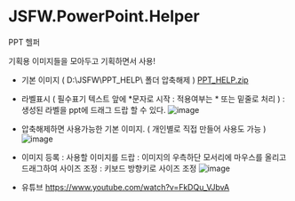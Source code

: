 # JSFW.PowerPoint.Helper
PPT 헬퍼

기획용 이미지들을 모아두고 기획하면서 사용!

- 기본 이미지 ( D:\JSFW\PPT_HELP\ 폴더 압축해제 )
[PPT_HELP.zip](https://github.com/aseuka/JSFW.PowerPoint.Helper/files/9856440/PPT_HELP.zip)

- 라벨표시 ( 필수표기 텍스트 앞에 *문자로 시작 : 적용여부는 * 또는 밑줄로 처리 )
  : 생성된 라벨을 ppt에 드래그 드랍 할 수 있다.
![image](https://user-images.githubusercontent.com/116536524/197662241-dc002d68-f095-4fda-b125-7d214f38b5b4.png)

- 압축해제하면 사용가능한 기본 이미지. ( 개인별로 직접 만들어 사용도 가능 )
![image](https://user-images.githubusercontent.com/116536524/197662558-a9de733a-c7f9-4aae-8347-cc181f730e75.png)

- 이미지 등록
 : 사용할 이미지를 드랍
 : 이미지의 우측하단 모서리에 마우스를 올리고 드래그하여 사이즈 조정
 : 키보드 방향키로 사이즈 조정
![image](https://user-images.githubusercontent.com/116536524/197662832-e2f9bfb1-eefd-4358-b5dd-aa9e5fdb2653.png)


- 유튜브
https://www.youtube.com/watch?v=FkDQu_VJbvA
